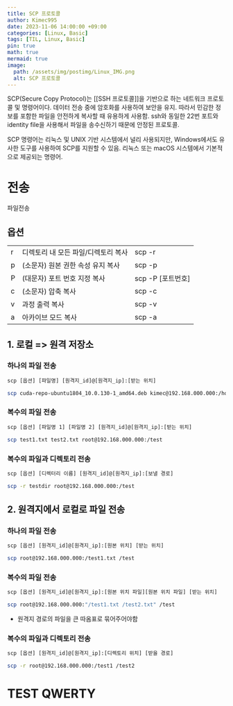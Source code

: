 ```yaml
---
title: SCP 프로토콜
author: Kimec995
date: 2023-11-06 14:00:00 +09:00
categories: [Linux, Basic]
tags: [TIL, Linux, Basic]
pin: true
math: true
mermaid: true
image: 
  path: /assets/img/postimg/Linux_IMG.png
  alt: SCP 프로토콜
---
```


SCP(Secure Copy Protocol)는 [[SSH 프로토콜]]을 기반으로 하는 네트워크 프로토콜 및 명령어이다.  데이터 전송 중에 암호화를 사용하여 보안을 유지. 따라서 민감한 정보를 포함한 파일을 안전하게 복사할 때 유용하게 사용함. ssh와 동일한 22번 포트와 identity file을 사용해서 파일을 송수신하기 때문에 안정된 프로토콜.

SCP 명령어는 리눅스 및 UNIX 기반 시스템에서 널리 사용되지만, Windows에서도 유사한 도구를 사용하여 SCP를 지원할 수 있음. 리눅스 또는 macOS 시스템에서 기본적으로 제공되는 명령어.

# 전송
파일전송

## 옵션

|   |   |   |
|---|---|---|
|r| 디렉토리 내 모든 파일/디렉토리 복사| scp -r|
|p| (소문자) 원본 권한 속성 유지 복사| scp -p|
|P| (대문자) 포트 번호 지정 복사| scp -P [포트번호]|
|c| (소문자) 압축 복사| scp -c|
|v| 과정 출력 복사| scp -v|
|a| 아카이브 모드 복사| scp -a|
## 1. 로컬 => 원격 저장소

### 하나의 파일 전송
```bash
scp [옵션] [파일명] [원격지_id]@[원격지_ip]:[받는 위치]

scp cuda-repo-ubuntu1804_10.0.130-1_amd64.deb kimec@192.168.000.000:/home/kimec
```

### 복수의 파일 전송
```bash
scp [옵션] [파일명 1] [파일명 2] [원격지_id]@[원격지_ip]:[받는 위치]

scp test1.txt test2.txt root@192.168.000.000:/test
```

### 복수의 파일과 디렉토리 전송
```bash
scp [옵션] [디렉터리 이름] [원격지_id]@[원격지_ip]:[보낼 경로]

scp -r testdir root@192.168.000.000:/test
```

## 2. 원격지에서 로컬로 파일 전송

### 하나의 파일 전송
```bash
scp [옵션] [원격지_id]@[원격지_ip]:[원본 위치] [받는 위치]

scp root@192.168.000.000:/test1.txt /test
```

### 복수의 파일 전송

```bash
scp [옵션] [원격지_id]@[원격지_ip]:[원본 위치 파일][원본 위치 파일] [받는 위치]

scp root@192.168.000.000:"/test1.txt /test2.txt" /test
```
* 원격지 경로의 파일을 큰 따옴표로 묶어주어야함

### 복수의 파일과 디렉토리 전송

```bash
scp [옵션] [원격지_id]@[원격지_ip]:[디렉토리 위치] [받을 경로]

scp -r root@192.168.000.000:/test1 /test2
```

# TEST QWERTY